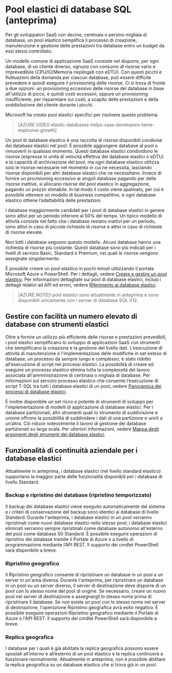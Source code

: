 <properties 
	pageTitle="Pool di database elastici di database SQL di Azure (anteprima)" 
	description="Un pool di database elastico è una raccolta di risorse disponibili condivise da un gruppo di database elastici." 
	services="sql-database" 
	documentationCenter="" 
	authors="stevestein" 
	manager="jeffreyg" 
	editor=""/>

<tags 
	ms.service="sql-database"
	ms.devlang="NA"
	ms.date="05/11/2015" 
	ms.author="sstein" 
	ms.workload="data-management" 
	ms.topic="article" 
	ms.tgt_pltfrm="NA"/>


# Pool elastici di database SQL (anteprima)

Per gli sviluppatori SaaS con decine, centinaia o persino migliaia di database, un pool elastico semplifica il processo di creazione, manutenzione e gestione delle prestazioni tra database entro un budget da essi stessi controllato.

Un modello comune di applicazione SaaS consiste nel disporre, per ogni database, di un cliente diverso, ognuno con consumo di risorse vario e imprevedibile (CPU/IO/Memoria riepilogati con eDTU). Con questi picchi e fluttuazioni della domanda per ciascun database, può essere difficile prevedere e quindi eseguire il provisioning delle risorse. Ci si trova di fronte a due opzioni: un provisioning eccessivo delle risorse del database in base all'utilizzo di picco, e quindi costi eccessivi, oppure un provisioning insufficiente, per risparmiare sui costi, a scapito delle prestazioni e della soddisfazione del cliente durante i picchi.

Microsoft ha creato pool elastici specifici per risolvere questo problema.

> [AZURE.VIDEO elastic-databases-helps-saas-developers-tame-explosive-growth]

Un pool di database elastico è una raccolta di risorse disponibili condivise dai database elastici nel pool. È possibile aggiungere database al pool o rimuoverli in qualsiasi momento. Questi database elastici condividono le risorse (espresse in unità di velocità effettiva dei database elastici o eDTU) e la capacità di archiviazione del pool, ma ogni database elastico utilizza solo le risorse necessarie nel momento in cui ne necessita, lasciando risorse disponibili per altri database elastici che ne necessitano. Invece di fornire un provisioning eccessivo ai singoli database pagando per delle risorse inattive, si allocano risorse del pool elastico in aggregazione, pagando un prezzo stimabile. In tal modo il costo viene spalmato, per cui è possibile ottenere un modello di business competitivo, e ogni database elastico ottiene l’adattabilità delle prestazioni.

I database maggiormente candidati per i pool di database elastici in genere sono attivi per un periodo inferiore al 50% del tempo. Un tipico modello di attività consiste nel fatto che i database restano inattivi per un periodo, sono attivi in caso di piccole richieste di risorse e attivi in caso di richieste di risorse elevate.

Non tutti i database seguono questo modello. Alcuni database hanno una richiesta di risorse più costante. Questi database sono più indicati per i livelli di servizio Basic, Standard e Premium, nei quali le risorse vengono assegnate singolarmente.

È possibile creare un pool elastico in pochi minuti utilizzando il portale Microsoft Azure o PowerShell. Per i dettagli, vedere [Creare e gestire un pool elastico](sql-database-elastic-pool-portal.md). Per informazioni dettagliate sui pool di database elastici, inclusi i dettagli relativi ad API ed errori, vedere [Riferimento ai database elastici](sql-database-elastic-pool-reference.md).


> [AZURE.NOTE]I pool elastici sono attualmente in anteprima e sono disponibili unicamente con i server di database SQL V12.

## Gestire con facilità un numero elevato di database con strumenti elastici

Oltre a fornire un utilizzo più efficiente delle risorse e prestazioni prevedibili, i pool elastici semplificano lo sviluppo di applicazioni SaaS con strumenti che semplificano la creazione e la gestione del livello dati. L’esecuzione di attività di manutenzione e l'implementazione delle modifiche in set esteso di database, un processo da sempre lungo e complesso, è stato ridotto all’esecuzione di script nei processi elastici. La possibilità di creare ed eseguire un processo elastico elimina tutta la complessità del lavoro associata all'amministrazione di centinaia o migliaia di database. Per informazioni sul servizio processo elastico che consente l’esecuzione di script T-SQL tra tutti i database elastici di un pool, vedere [Panoramica dei processi di database elastici](sql-database-elastic-jobs-overview.md).

È inoltre disponibile un set ricco e potente di strumenti di sviluppo per l'implementazione di modelli di applicazione di database elastici. Per i database partizionati, altri strumenti quali lo strumento di suddivisione e unione offrono la possibilità di suddividere i dati di una partizione e unirli a un’altra. Ciò riduce notevolmente il lavoro di gestione dei database partizionati su larga scala. Per ulteriori informazioni, vedere [Mappa degli argomenti degli strumenti dei database elastici](sql-database-elastic-scale-documentation-map.md).

## Funzionalità di continuità aziendale per i database elastici

Attualmente in anteprima, i database elastici (nel livello standard elastico) supportano la maggior parte delle funzionalità disponibili per i database di livello Standard.

### Backup e ripristino dei database (ripristino temporizzato)

Il backup dei database elastici viene eseguito automaticamente dal sistema e i criteri di conservazione del backup sono identici ai database di livello Standard. Durante l'anteprima, i database elastici in un pool verranno ripristinati come nuovi database elastici nello stesso pool; i database elastici eliminati verranno sempre ripristinati come database autonomo all'esterno del pool come database S0 Standard. È possibile eseguire operazioni di ripristino dei database tramite il Portale di Azure o a livello di programmazione mediante l’API REST. Il supporto dei cmdlet PowerShell sarà disponibile a breve.

### Ripristino geografico

Il Ripristino geografico consente di ripristinare un database in un pool a un server in un'area diversa. Durante l'anteprima, per ripristinare un database in un pool su un server diverso, il server di destinazione deve disporre di un pool con lo stesso nome del pool di origine. Se necessario, creare un nuovo pool nel server di destinazione e assegnargli lo stesso nome prima di ripristinare il database. Se non esiste un pool con lo stesso nome nel server di destinazione, l'operazione Ripristino geografica avrà esito negativo. È possibile eseguire operazioni Ripristino geografico mediante il Portale di Azure o l'API REST. Il supporto dei cmdlet PowerShell sarà disponibile a breve.


### Replica geografica

I database per i quali è già abilitata la replica geografica possono essere spostati all’interno e all’esterno di un pool elastico e la replica continuerà a funzionare normalmente. Attualmente in anteprima, non è possibile abilitare la replica geografica su un database elastico che si trova già in un pool.

<!---HONumber=58--> 